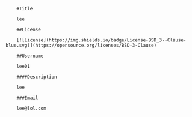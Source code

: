 
        #Title

        lee
        
        ##License
        
        [![License](https://img.shields.io/badge/License-BSD_3--Clause-blue.svg)](https://opensource.org/licenses/BSD-3-Clause)
        
        ##Username
       
        lee01
        
        ####Description
        
        lee
       
        ###Email
       
        lee@lol.com
        